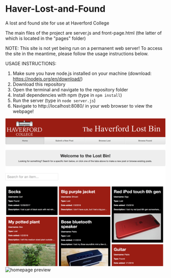# Haver-Lost-and-Found
A lost and found site for use at Haverford College

The main files of the project are server.js and front-page.html (the latter of which is located in the "pages" folder)

NOTE: This site is not yet being run on a permanent web server! To access the site in the meantime, please follow the usage instructions below.


USAGE INSTRUCTIONS:
1) Make sure you have node.js installed on your machine (download: https://nodejs.org/en/download/)
2) Download this repository
3) Open the terminal and navigate to the repository folder
4) Install dependencies with npm (type in `npm install`)
5) Run the server (type in `node server.js`)
6) Navigate to http://localhost:8080/ in your web browser to view the webpage!


![homepage preview](homepage.png)
![homepage preview](https://raw.githubusercontent.com/pthiel157/Haver-Lost-and-Found/master/homepage.png)

